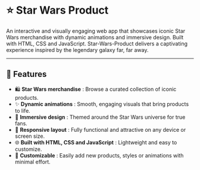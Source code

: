 # ⭐ Star Wars Product

An interactive and visually engaging web app that showcases iconic Star Wars merchandise with dynamic animations and immersive design. Built with HTML, CSS and JavaScript. Star-Wars-Product delivers a captivating experience inspired by the legendary galaxy far, far away.

---

## 🚀 Features  
- 🛍️ **Star Wars merchandise** : Browse a curated collection of iconic products.  
- ✨ **Dynamic animations** : Smooth, engaging visuals that bring products to life.  
- 🌌 **Immersive design** : Themed around the Star Wars universe for true fans.  
- 📱 **Responsive layout** : Fully functional and attractive on any device or screen size.  
- 🌐 **Built with HTML, CSS and JavaScript** : Lightweight and easy to customize.  
- 🔧 **Customizable** : Easily add new products, styles or animations with minimal effort.  
